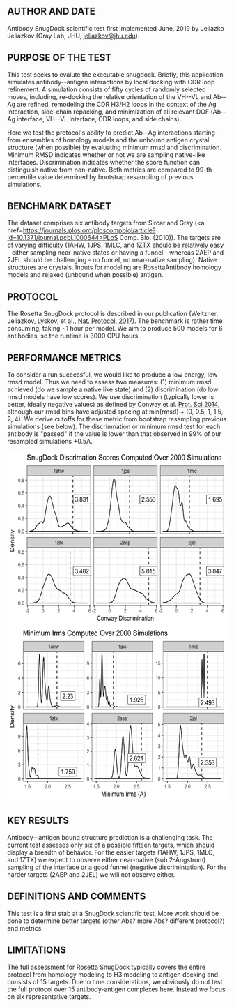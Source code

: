 ## AUTHOR AND DATE
Antibody SnugDock scientific test first implemented June, 2019 by Jeliazko Jeliazkov (Gray Lab, JHU, jeliazkov@jhu.edu).

## PURPOSE OF THE TEST
This test seeks to evalute the executable snugdock. Briefly, this application simulates antibody--antigen interactions by local docking with CDR loop refinement. A simulation consists of fifty cycles of randomly selected moves, including, re-docking the relative orientation of the VH--VL and Ab--Ag are refined, remodeling the CDR H3/H2 loops in the context of the Ag interaction, side-chain repacking, and minimization of all relevant DOF (Ab--Ag interface, VH--VL interface, CDR loops, and side chains).

Here we test the protocol's ability to predict Ab--Ag interactions starting from ensembles of homology models and the unbound antigen crystal structure (when possible) by evaluating minimum rmsd and discrimination. Minimum RMSD indicates whether or not we are sampling native-like interfaces. Discrimination indicates whether the score function can distinguish native from non-native. Both metrics are compared to 99-th percentile value determined by bootstrap resampling of previous simulations.

## BENCHMARK DATASET
The dataset comprises six antibody targets from Sircar and Gray (<a href=https://journals.plos.org/ploscompbiol/article?id=10.1371/journal.pcbi.1000644>PLoS Comp. Bio. (2010)</a>). The targets are of varying difficulty (1AHW, 1JPS, 1MLC, and 1ZTX should be relatively easy - either sampling near-native states or having a funnel - whereas 2AEP and 2JEL should be challenging - no funnel, no near-native sampling). Native structures are crystals. Inputs for modeling are RosettaAntibody homology models and relaxed (unbound when possible) antigen.

## PROTOCOL
The Rosetta SnugDock protocol is described in our publication (Weitzner, Jeliazkov, Lyskov, et al., <a href=https://www.ncbi.nlm.nih.gov/pmc/articles/PMC5739521> Nat. Protocol. 2017</a>). The benchmark is rather time consuming, taking ~1 hour per model. We aim to produce 500 models for 6 antibodies, so the runtime is 3000 CPU hours.

## PERFORMANCE METRICS
To consider a run successful,  we would like to produce a low energy, low rmsd model. Thus we need to assess two measures: (1) minimum rmsd achieved (do we sample a native like state) and (2) discrimination (do low rmsd models have low scores). We use discrimination (typically lower is better, ideally negative values) as defined by Conway et al. <a href=https://www.ncbi.nlm.nih.gov/pubmed/24265211> Prot. Sci 2014</a>, although our rmsd bins have adjusted spacing at min(rmsd) + (0, 0.5, 1, 1.5, 2, 4). We derive cutoffs for these metric from bootstrap resampling previous simulations (see below). The discrimnation or minimum rmsd test for each antibody is "passed" if the value is lower than that observed in 99% of our resampled simulations +0.5A.

<img src="sd_discrim.png" width="600" height="400">
<img src="sd_min_irms.png" width="600" height="400">

## KEY RESULTS
Antibody--antigen bound structure prediction is a challenging task. The current test assesses only six of a possible fifteen targets, which should display a breadth of behavior. For the easier targets (1AHW, 1JPS, 1MLC, and 1ZTX) we expect to observe either near-native (sub 2-Angstrom) sampling of the interface or a good funnel (negative discrimintation). For the harder targets (2AEP and 2JEL) we will not observe either.

## DEFINITIONS AND COMMENTS
This test is a first stab at a SnugDock scientific test. More work should be done to determine better targets (other Abs? more Abs? different protocol?) and metrics.

## LIMITATIONS
The full assessment for Rosetta SnugDock typically covers the entire protocol from homology modeling to H3 modeling to antigen docking and consists of 15 targets. Due to time considerations, we obviously do not test the full protocol over 15 antibody-antigen complexes here. Instead we focus on six representative targets.
